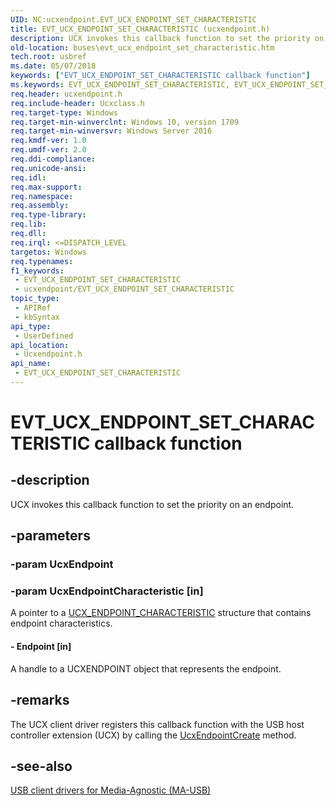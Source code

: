```yaml
---
UID: NC:ucxendpoint.EVT_UCX_ENDPOINT_SET_CHARACTERISTIC
title: EVT_UCX_ENDPOINT_SET_CHARACTERISTIC (ucxendpoint.h)
description: UCX invokes this callback function to set the priority on an endpoint.
old-location: buses\evt_ucx_endpoint_set_characteristic.htm
tech.root: usbref
ms.date: 05/07/2018
keywords: ["EVT_UCX_ENDPOINT_SET_CHARACTERISTIC callback function"]
ms.keywords: EVT_UCX_ENDPOINT_SET_CHARACTERISTIC, EVT_UCX_ENDPOINT_SET_CHARACTERISTIC callback, EvtUcxEndpointSetCharacteristic, EvtUcxEndpointSetCharacteristic callback function [Buses], buses.evt_ucx_endpoint_set_characteristic, ucxendpoint/EvtUcxEndpointSetCharacteristic
req.header: ucxendpoint.h
req.include-header: Ucxclass.h
req.target-type: Windows
req.target-min-winverclnt: Windows 10, version 1709
req.target-min-winversvr: Windows Server 2016
req.kmdf-ver: 1.0
req.umdf-ver: 2.0
req.ddi-compliance: 
req.unicode-ansi: 
req.idl: 
req.max-support: 
req.namespace: 
req.assembly: 
req.type-library: 
req.lib: 
req.dll: 
req.irql: <=DISPATCH_LEVEL
targetos: Windows
req.typenames: 
f1_keywords:
 - EVT_UCX_ENDPOINT_SET_CHARACTERISTIC
 - ucxendpoint/EVT_UCX_ENDPOINT_SET_CHARACTERISTIC
topic_type:
 - APIRef
 - kbSyntax
api_type:
 - UserDefined
api_location:
 - Ucxendpoint.h
api_name:
 - EVT_UCX_ENDPOINT_SET_CHARACTERISTIC
---
```


# EVT_UCX_ENDPOINT_SET_CHARACTERISTIC callback function


## -description

UCX invokes this callback function to set the priority on an endpoint.

## -parameters

### -param UcxEndpoint

### -param UcxEndpointCharacteristic [in]


A pointer to a <a href="/windows-hardware/drivers/ddi/ucxendpoint/ns-ucxendpoint-_ucx_endpoint_characteristic">UCX_ENDPOINT_CHARACTERISTIC</a> structure that contains endpoint characteristics.


#### - Endpoint [in]

A handle to a UCXENDPOINT object that represents the endpoint.

## -remarks

The UCX client driver registers this callback function with the USB host controller extension (UCX) by calling the <a href="/windows-hardware/drivers/ddi/ucxendpoint/nf-ucxendpoint-ucxendpointcreate">UcxEndpointCreate</a>
 method.

## -see-also

<a href="/windows-hardware/drivers/usbcon/usb-client-drivers-for-ma-usb">USB client drivers for Media-Agnostic (MA-USB)</a>

